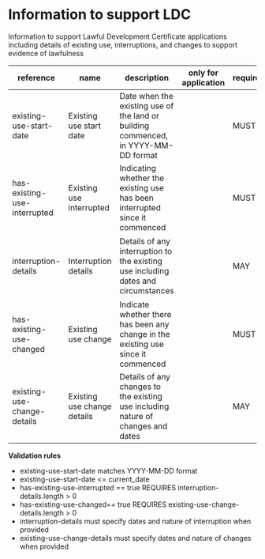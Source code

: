 # Information to support LDC

Information to support Lawful Development Certificate applications including
details of existing use, interruptions, and changes to support evidence of lawfulness


| reference | name | description | only for application | requirement | notes |
| --- | --- | --- | --- | --- | --- |
| existing-use-start-date | Existing use start date | Date when the existing use of the land or building commenced, in YYYY-MM-DD format |  | MUST |  |
| has-existing-use-interrupted | Existing use interrupted | Indicating whether the existing use has been interrupted since it commenced |  | MUST |  |
| interruption-details | Interruption details | Details of any interruption to the existing use including dates and circumstances |  | MAY | Rule: is a MUST if `has-existing-use-interrupted` is `True` |
| has-existing-use-changed | Existing use change | Indicate whether there has been any change in the existing use since it commenced |  | MUST |  |
| existing-use-change-details | Existing use change details | Details of any changes to the existing use including nature of changes and dates |  | MAY | Rule: is a MUST if `has-existing-use-changed` is `True` |

**Validation rules**

- existing-use-start-date matches YYYY-MM-DD format
- existing-use-start-date <= current_date
- has-existing-use-interrupted == true REQUIRES interruption-details.length > 0
- has-existing-use-changed== true REQUIRES existing-use-change-details.length > 0
- interruption-details must specify dates and nature of interruption when provided
- existing-use-change-details must specify dates and nature of changes when provided